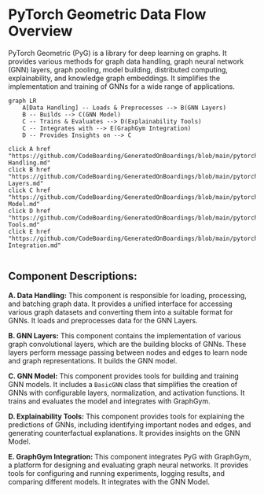 # PyTorch Geometric Data Flow Overview

PyTorch Geometric (PyG) is a library for deep learning on graphs. It provides various methods for graph data handling, graph neural network (GNN) layers, graph pooling, model building, distributed computing, explainability, and knowledge graph embeddings. It simplifies the implementation and training of GNNs for a wide range of applications.

```mermaid
graph LR
    A[Data Handling] -- Loads & Preprocesses --> B(GNN Layers) 
    B -- Builds --> C(GNN Model) 
    C -- Trains & Evaluates --> D(Explainability Tools) 
    C -- Integrates with --> E(GraphGym Integration)
    D -- Provides Insights on --> C

click A href "https://github.com/CodeBoarding/GeneratedOnBoardings/blob/main/pytorch_geometric//Data Handling.md"
click B href "https://github.com/CodeBoarding/GeneratedOnBoardings/blob/main/pytorch_geometric//GNN Layers.md"
click C href "https://github.com/CodeBoarding/GeneratedOnBoardings/blob/main/pytorch_geometric//GNN Model.md"
click D href "https://github.com/CodeBoarding/GeneratedOnBoardings/blob/main/pytorch_geometric//Explainability Tools.md"
click E href "https://github.com/CodeBoarding/GeneratedOnBoardings/blob/main/pytorch_geometric//GraphGym Integration.md"


```

## Component Descriptions:

**A. Data Handling:** This component is responsible for loading, processing, and batching graph data. It provides a unified interface for accessing various graph datasets and converting them into a suitable format for GNNs. It loads and preprocesses data for the GNN Layers.

**B. GNN Layers:** This component contains the implementation of various graph convolutional layers, which are the building blocks of GNNs. These layers perform message passing between nodes and edges to learn node and graph representations. It builds the GNN model.

**C. GNN Model:** This component provides tools for building and training GNN models. It includes a `BasicGNN` class that simplifies the creation of GNNs with configurable layers, normalization, and activation functions. It trains and evaluates the model and integrates with GraphGym.

**D. Explainability Tools:** This component provides tools for explaining the predictions of GNNs, including identifying important nodes and edges, and generating counterfactual explanations. It provides insights on the GNN Model.

**E. GraphGym Integration:** This component integrates PyG with GraphGym, a platform for designing and evaluating graph neural networks. It provides tools for configuring and running experiments, logging results, and comparing different models. It integrates with the GNN Model.